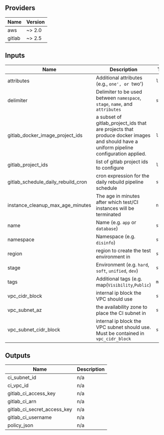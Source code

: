 ## Providers

| Name | Version |
|------|---------|
| aws | ~> 2.0 |
| gitlab | ~> 2.5 |

## Inputs

| Name | Description | Type | Default | Required |
|------|-------------|------|---------|:-----:|
| attributes | Additional attributes (e.g., `one', or `two') | `list` | `[]` | no |
| delimiter | Delimiter to be used between `namespace`, `stage`, `name`, and `attributes` | `string` | `"-"` | no |
| gitlab\_docker\_image\_project\_ids | a subset of gitlab\_project\_ids that are projects that produce docker images and should have a uniform pipeline configuration applied. | `list` | `[]` | no |
| gitlab\_project\_ids | list of gitlab project ids to configure | `list` | `[]` | no |
| gitlab\_schedule\_daily\_rebuild\_cron | cron expression for the daily rebuild pipeline schedule | `string` | `"42 7 * * *"` | no |
| instance\_cleanup\_max\_age\_minutes | The age in minutes after which test/CI instances will be terminated | `number` | `70` | no |
| name | Name  (e.g. `app` or `database`) | `string` | n/a | yes |
| namespace | Namespace (e.g. `disinfo`) | `string` | n/a | yes |
| region | region to create the test environment in | `string` | n/a | yes |
| stage | Environment (e.g. `hard`, `soft`, `unified`, `dev`) | `string` | n/a | yes |
| tags | Additional tags (e.g. map(`Visibility`,`Public`) | `map` | `{}` | no |
| vpc\_cidr\_block | internal ip block the VPC should use | `string` | `"172.17.0.0/16"` | no |
| vpc\_subnet\_az | the availability zone to place the CI subnet in | `string` | n/a | yes |
| vpc\_subnet\_cidr\_block | internal ip block the VPC subnet should use. Must be contained in `vpc_cidr_block` | `string` | `"172.17.1.0/24"` | no |

## Outputs

| Name | Description |
|------|-------------|
| ci\_subnet\_id | n/a |
| ci\_vpc\_id | n/a |
| gitlab\_ci\_access\_key | n/a |
| gitlab\_ci\_arn | n/a |
| gitlab\_ci\_secret\_access\_key | n/a |
| gitlab\_ci\_username | n/a |
| policy\_json | n/a |

